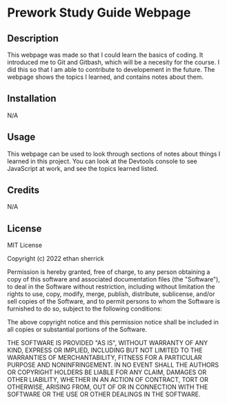 # Prework Study Guide Webpage

## Description

This webpage was made so that I could learn the basics of coding. It introduced me to Git and Gitbash, which will be a necesity for the course. I did this so that I am able to contribute to developement in the future. The webpage shows the topics I learned, and contains notes about them.

## Installation

N/A

## Usage

This webpage can be used to look through sections of notes about things I learned in this project. You can look at the Devtools console to see JavaScript at work, and see the topics learned listed.

## Credits

N/A

## License

MIT License

Copyright (c) 2022 ethan sherrick

Permission is hereby granted, free of charge, to any person obtaining a copy
of this software and associated documentation files (the "Software"), to deal
in the Software without restriction, including without limitation the rights
to use, copy, modify, merge, publish, distribute, sublicense, and/or sell
copies of the Software, and to permit persons to whom the Software is
furnished to do so, subject to the following conditions:

The above copyright notice and this permission notice shall be included in all
copies or substantial portions of the Software.

THE SOFTWARE IS PROVIDED "AS IS", WITHOUT WARRANTY OF ANY KIND, EXPRESS OR
IMPLIED, INCLUDING BUT NOT LIMITED TO THE WARRANTIES OF MERCHANTABILITY,
FITNESS FOR A PARTICULAR PURPOSE AND NONINFRINGEMENT. IN NO EVENT SHALL THE
AUTHORS OR COPYRIGHT HOLDERS BE LIABLE FOR ANY CLAIM, DAMAGES OR OTHER
LIABILITY, WHETHER IN AN ACTION OF CONTRACT, TORT OR OTHERWISE, ARISING FROM,
OUT OF OR IN CONNECTION WITH THE SOFTWARE OR THE USE OR OTHER DEALINGS IN THE
SOFTWARE.